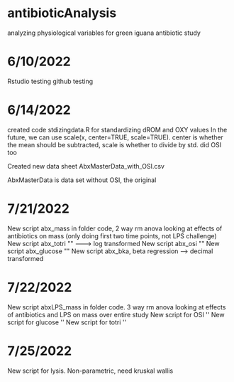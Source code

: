 # antibioticAnalysis
analyzing physiological variables for green iguana antibiotic study

# 6/10/2022
Rstudio testing
github testing

# 6/14/2022
created code stdizingdata.R for standardizing dROM and OXY values
In the future, we can use scale(x, center=TRUE, scale=TRUE). center is whether the mean should be subtracted, scale is whether to divide by std. did OSI too

Created new data sheet AbxMasterData_with_OSI.csv

AbxMasterData is data set without OSI, the original

# 7/21/2022
New script abx_mass in folder code, 2 way rm anova looking at effects of antibiotics on mass (only doing first two time points, not LPS challenge)
New script abx_totri "" ---> log transformed
New script abx_osi ""
New script abx_glucose ""
New script abx_bka, beta regression --> decimal transformed

# 7/22/2022
New script abxLPS_mass in folder code. 3 way rm anova looking at effects of antibiotics and LPS on mass over entire study
New script for OSI ''
New script for glucose ''
New script for totri ''

# 7/25/2022
New script for lysis. Non-parametric, need kruskal wallis